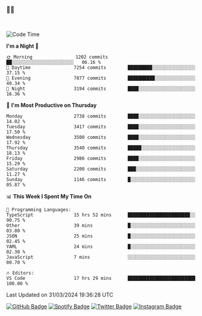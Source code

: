### 🤙🍺

<!-- <a href="https://github-readme-stats.vercel.app/api?username=hzak2xx&count_private=true&show_icons=true&theme=dracula">
  <img align="center" src="https://github-readme-stats.vercel.app/api?username=hzak2xx&count_private=true&show_icons=true&theme=dracula" />
</a>
</br> -->
</br>

<!--START_SECTION:waka-->
![Code Time](http://img.shields.io/badge/Code%20Time-3%2C187%20hrs%2022%20mins-blue)

**I'm a Night 🦉** 

```text
🌞 Morning                1202 commits        ██░░░░░░░░░░░░░░░░░░░░░░░   06.16 % 
🌆 Daytime                7254 commits        █████████░░░░░░░░░░░░░░░░   37.15 % 
🌃 Evening                7877 commits        ██████████░░░░░░░░░░░░░░░   40.34 % 
🌙 Night                  3194 commits        ████░░░░░░░░░░░░░░░░░░░░░   16.36 % 
```
📅 **I'm Most Productive on Thursday** 

```text
Monday                   2738 commits        ████░░░░░░░░░░░░░░░░░░░░░   14.02 % 
Tuesday                  3417 commits        ████░░░░░░░░░░░░░░░░░░░░░   17.50 % 
Wednesday                3500 commits        ████░░░░░░░░░░░░░░░░░░░░░   17.92 % 
Thursday                 3540 commits        █████░░░░░░░░░░░░░░░░░░░░   18.13 % 
Friday                   2986 commits        ████░░░░░░░░░░░░░░░░░░░░░   15.29 % 
Saturday                 2200 commits        ███░░░░░░░░░░░░░░░░░░░░░░   11.27 % 
Sunday                   1146 commits        █░░░░░░░░░░░░░░░░░░░░░░░░   05.87 % 
```


📊 **This Week I Spent My Time On** 

```text
💬 Programming Languages: 
TypeScript               15 hrs 52 mins      ███████████████████████░░   90.75 % 
Other                    39 mins             █░░░░░░░░░░░░░░░░░░░░░░░░   03.80 % 
JSON                     25 mins             █░░░░░░░░░░░░░░░░░░░░░░░░   02.45 % 
YAML                     24 mins             █░░░░░░░░░░░░░░░░░░░░░░░░   02.30 % 
JavaScript               7 mins              ░░░░░░░░░░░░░░░░░░░░░░░░░   00.70 % 

🔥 Editors: 
VS Code                  17 hrs 29 mins      █████████████████████████   100.00 % 
```


 Last Updated on 31/03/2024 19:36:28 UTC
<!--END_SECTION:waka-->

[![GitHub Badge](https://img.shields.io/badge/GitHub-100000?style=for-the-badge&logo=github&logoColor=white)](https://github.com/hzak2xx)
[![Spotify Badge](https://img.shields.io/badge/Spotify-1ED760?&style=for-the-badge&logo=spotify&logoColor=white)](https://open.spotify.com/user/uf90s6sbbh75a1mt44clkhkvf)
[![Twitter Badge](https://img.shields.io/badge/Twitter-1DA1F2?style=for-the-badge&logo=twitter&logoColor=white)](https://twitter.com/hzak2xx)
[![Instagram Badge](https://img.shields.io/badge/Instagram-E4405F?style=for-the-badge&logo=instagram&logoColor=white)](https://www.instagram.com/hzak2xx/)
